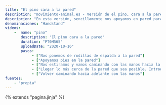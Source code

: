 ```yaml
---
title: "El pino cara a la pared"
description: "movimiento-animal.es - Versión de el pino, cara a la pared"
descripcion: "En esta versión, sencillamente nos apoyamos en pared para hacer el pino. Una vez estamos arriba, estirar los hombros, relajar la cervical y meter el abdomen."
denominaciones: "Handstand"
videos: 
    -  name: "pino"
       description: "El pino cara a la pared"
       duration: "PT0M56S"
       uploadDate: "2020-10-16"
       pasos:
            - ["Nos ponemos de rodillas de espalda a la pared"]
            - ["Apoyamos pies en la pared"]
            - ["Nos estiramos y vamos caminando con las manos hacia la pared"]
            - ["Llegar lo más cerca de la pared que sea posible. Introducir abdomen para que no la toque."]
            - ["Volver caminando hacia adelante con las manos"]
fuentes:
    - "propia"
---
```

{% extends "pagina.jinja" %}